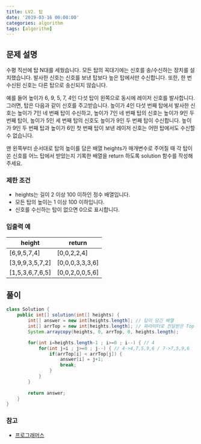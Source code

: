 ```yaml
---
title: LV2. 탑
date: '2019-03-16 00:00:00'
categories: algorithm
tags: [algorithm]
---
```


## 문제 설명

수평 직선에 탑 N대를 세웠습니다. 모든 탑의 꼭대기에는 신호를 송/수신하는 장치를 설치했습니다. 발사한 신호는 신호를 보낸 탑보다 높은 탑에서만 수신합니다. 또한, 한 번 수신된 신호는 다른 탑으로 송신되지 않습니다.

예를 들어 높이가 6, 9, 5, 7, 4인 다섯 탑이 왼쪽으로 동시에 레이저 신호를 발사합니다. 그러면, 탑은 다음과 같이 신호를 주고받습니다. 높이가 4인 다섯 번째 탑에서 발사한 신호는 높이가 7인 네 번째 탑이 수신하고, 높이가 7인 네 번째 탑의 신호는 높이가 9인 두 번째 탑이, 높이가 5인 세 번째 탑의 신호도 높이가 9인 두 번째 탑이 수신합니다. 높이가 9인 두 번째 탑과 높이가 6인 첫 번째 탑이 보낸 레이저 신호는 어떤 탑에서도 수신할 수 없습니다.

맨 왼쪽부터 순서대로 탑의 높이를 담은 배열 heights가 매개변수로 주어질 때 각 탑이 쏜 신호를 어느 탑에서 받았는지 기록한 배열을 return 하도록 solution 함수를 작성해주세요.

### 제한 조건

* heights는 길이 2 이상 100 이하인 정수 배열입니다.
* 모든 탑의 높이는 1 이상 100 이하입니다.
* 신호를 수신하는 탑이 없으면 0으로 표시합니다.


### 입출력 예

height | return
--- | ---
[6,9,5,7,4]	| [0,0,2,2,4]
[3,9,9,3,5,7,2] | [0,0,0,3,3,3,6]
[1,5,3,6,7,6,5] | [0,0,2,0,0,5,6]

## 풀이

```java
class Solution {
    public int[] solution(int[] heights) {
		int[] answer = new int[heights.length]; // 답이 담긴 배열
		int[] arrTop = new int[heights.length]; // 파라미터로 전달받은 Top 배열
		System.arraycopy(heights, 0, arrTop, 0, heights.length);

		for(int i=heights.length-1 ; i>=0 ; i--) { // 4
			for(int j=i ; j>=0 ; j--) { // 4->4,7,5,9,6 / 7->7,5,9,6
				if(arrTop[i] < arrTop[j]) {
					answer[i] = j+1;
					break;
				}
			}
		}
		
		return answer;
    }
}
```


### 참고

* <a href="https://programmers.co.kr/learn/courses/30/lessons/42588?language=java" target="_blank">프로그래머스</a>



